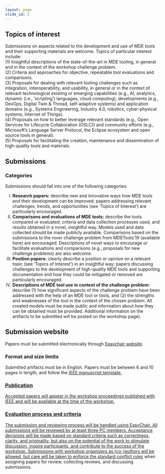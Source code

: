 ```yaml
--- 
layout: page 
slide_id: 2 
---
```


## Topics of interest
Submissions on aspects related to the development
and use of MDE tools and their supporting materials
are welcome. Topics of particular interest include:  
(1) Insightful descriptions of the state-of-the-art in MDE tooling,
in general and in the context of the workshop challenge problem.  
(2) Criteria and approaches for objective, repeatable tool evaluations
and comparisons.  
(3) Proposals for dealing with relevant tooling challenges such
as integration, interoperability, and usability, in general or in the
context of relevant technological existing or emerging capabilities
(e.g., AI, analytics, dynamic (i.e., ‘scripting’) languages,
cloud computing), developments (e.g., DevOps, Digital Twin
& Thread, self-adaptive systems) and application domains (e.g.,
Systems Engineering, Industry 4.0, robotics, cyber-physical systems,
Internet of Things).  
(4) Proposals on how to better leverage relevant standards (e.g.,
Open Services for Lifecycle Collaboration (OSLC)) and community
efforts (e.g., Microsoft’s Language Server Protocol, the
Eclipse ecosystem and open source tools in general).  
(5) Proposals for facilitating the creation, maintenance and dissemination
of high-quality tools and materials.


## Submissions

### Categories
Submissions should fall into one of the
following categories:

<ol type="I">
  <li><strong>Research papers:</strong> describe new and innovative ways how
MDE tools and their development can be improved; papers
addressing relevant challenges, trends, and opportunities
(see ‘Topics of Interest’) are particularly encouraged. </li>

  <li><strong>Comparisons and evaluations of MDE tools:</strong> describe
the tools compared or evaluated, criteria and data collection
processes used, and results obtained in a novel, insightful
way. Models used and data collected should be made publicly
available. Comparisons based on the submissions to the rover
challenge problem from MDETools’19 (available here) are
encouraged. Descriptions of novel ways to encourage or
facilitate evaluations and comparisons (e.g., proposals for
new challenge problems) are also welcome.</li>

  <li><strong>Position papers:</strong> clearly describe a position or opinion on
a relevant topic (see ‘Topics of Interest’) in an insightful
way; papers discussing challenges to the development of
high-quality MDE tools and supporting documentation and
how they could be mitigated or removed are particularly
encouraged.</li>

<li><strong>Descriptions of MDE tool use in context of the
challenge problem:</strong> describe (1) how significant aspects of the
challenge problem have been addressed with the help of an
MDE tool or tools, and (2) the strengths and weaknesses of
the tool in the context of the chosen problem. All created
models must be made public and information about how
they can be obtained must be provided. Additional information
on the artifacts to be submitted will be posted on the
workshop page). </li>



</ol>



## Submission website
Papers must be submitted electronically through [Eeaychair website](https://easychair.org/my/conference?conf=mdetools2019).


### Format and size limits
Submitted artifacts must be in English. Papers
must be between 6 and 10 pages in length, and follow the <a href="https://www.ieee.org/conferences/publishing/templates.html">IEEE
manuscript template.

### Publication 
Accepted papers will appear in the workshop proceedings published with IEEE and will be available
at the time of the workshop.


### Evaluation process and criteria
The submission and reviewing process will be handled using
EasyChair. All submissions will be reviewed by at least three
PC members. Acceptance decisions will be made based on
standard criteria such as correctness, clarity, and originality,
but also on the potential of the work to stimulate discussion,
inspire participants, and contribute to the success of the
workshop. 
Submissions with workshop organizers as (co-)authors will
be allowed, but care will be taken to enforce the [standard conflict rules](http://www.sigsoft.org/about/policies/pc-policy.htm) when assigning papers for review, collecting reviews,
and discussing submissions.


